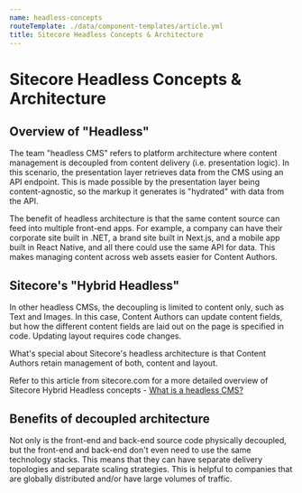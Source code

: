 ```yaml
---
name: headless-concepts
routeTemplate: ./data/component-templates/article.yml
title: Sitecore Headless Concepts & Architecture
---
```

# Sitecore Headless Concepts & Architecture

## Overview of "Headless"
The team "headless CMS" refers to platform architecture where content management is decoupled from content delivery (i.e. presentation logic). In this scenario, the presentation layer retrieves data from the CMS using an API endpoint. This is made possible by the presentation layer being content-agnostic, so the markup it generates is "hydrated" with data from the API.

The benefit of headless architecture is that the same content source can feed into multiple front-end apps. For example, a company can have their corporate site built in .NET, a brand site built in Next.js, and a mobile app built in React Native, and all there could use the same API for data. This makes managing content across web assets easier for Content Authors.

## Sitecore's "Hybrid Headless"
In other headless CMSs, the decoupling is limited to content only, such as Text and Images. In this case, Content Authors can update content fields, but how the different content fields are laid out on the page is specified in code. Updating layout requires code changes.

What's special about Sitecore's headless architecture is that Content Authors retain management of both, content and layout.

Refer to this article from sitecore.com for a more detailed overview of Sitecore Hybrid Headless concepts - [What is a headless CMS?](https://www.sitecore.com/knowledge-center/digital-marketing-resources/what-is-a-headless-cms)

## Benefits of decoupled architecture
Not only is the front-end and back-end source code physically decoupled, but the front-end and back-end don't even need to use the same technology stacks. This means that they can have separate delivery topologies and separate scaling strategies. This is helpful to companies that are globally distributed and/or have large volumes of traffic.
